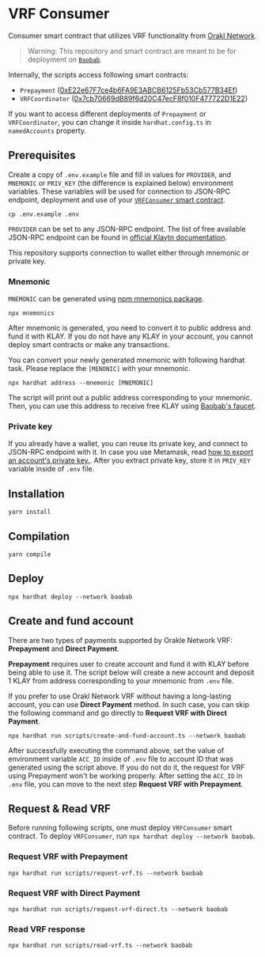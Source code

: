 # VRF Consumer

Consumer smart contract that utilizes VRF functionality from [Orakl Network](https://github.com/bisonai-cic/orakl).

> Warning: This repository and smart contract are meant to be for deployment on [`Baobab`](https://docs.klaytn.foundation/misc/faq#what-is-cypress-what-is-baobab).

Internally, the scripts access following smart contracts:

* `Prepayment` ([0xE22e67F7ce4b6FA9E3ABCB6125Fb53Cb577B34Ef](https://baobab.scope.klaytn.com/account/0xE22e67F7ce4b6FA9E3ABCB6125Fb53Cb577B34Ef))
* `VRFCoordinator` ([0x7cb70669dB89f6d20C47ecF8f010F477722D1E22](https://baobab.scope.klaytn.com/account/0x7cb70669dB89f6d20C47ecF8f010F477722D1E22))

If you want to access different deployments of `Prepayment` or `VRFCoordinator`, you can change it inside `hardhat.config.ts` in `namedAccounts` property.

## Prerequisites

Create a copy of `.env.example` file and fill in values for `PROVIDER`, and `MNEMONIC` or `PRIV_KEY` (the difference is explained below) environment variables.
These variables will be used for connection to JSON-RPC endpoint, deployment and use of your [`VRFConsumer` smart contract](contracts/VRFConsumer.sol).

```shell
cp .env.example .env
```

`PROVIDER` can be set to any JSON-RPC endpoint.
The list of free available JSON-RPC endpoint can be found in [official Klaytn documentation](https://docs.klaytn.foundation/content/dapp/json-rpc/public-en#testnet-baobab-public-json-rpc-endpoints).

This repository supports connection to wallet either through mnemonic or private key.

### Mnemonic

`MNEMONIC` can be generated using [npm mnemonics package](https://www.npmjs.com/package/mnemonics).

```shell
npx mnemonics
```

After mnemonic is generated, you need to convert it to public address and fund it with KLAY.
If you do not have any KLAY in your account, you cannot deploy smart contracts or make any transactions.

You can convert your newly generated mnemonic with following hardhat task.
Please replace the `[MENONIC]` with your mnemonic.

```shell
npx hardhat address --mnemonic [MNEMONIC]
```

The script will print out a public address corresponding to your mnemonic.
Then, you can use this address to receive free KLAY using [Baobab's faucet](https://baobab.wallet.klaytn.foundation/faucet).

### Private key

If you already have a wallet, you can reuse its private key, and connect to JSON-RPC endpoint with it.
In case you use Metamask, read [how to export an account's private key.](https://metamask.zendesk.com/hc/en-us/articles/360015289632-How-to-export-an-account-s-private-key).
After you extract private key, store it in `PRIV_KEY` variable inside of `.env` file.

## Installation

```shell
yarn install
```

## Compilation

```shell
yarn compile
```

## Deploy

```shell
npx hardhat deploy --network baobab
```

## Create and fund account

There are two types of payments supported by Orakle Network VRF: **Prepayment** and **Direct Payment**.

**Prepayment** requires user to create account and fund it with KLAY before being able to use it.
The script below will create a new account and deposit 1 KLAY from address corresponding to your mnemonic from `.env` file.

If you prefer to use Orakl Network VRF without having a long-lasting account, you can use **Direct Payment** method.
In such case, you can skip the following command and go directly to **Request VRF with Direct Payment**.

```
npx hardhat run scripts/create-and-fund-account.ts --network baobab
```

After successfully executing the command above, set the value of environment variable `ACC_ID` inside of `.env` file to account ID that was generated using the script above.
If you do not do it, the request for VRF using Prepayment won't be working properly.
After setting the `ACC_ID` in `.env` file, you can move to the next step **Request VRF with Prepayment**.

## Request & Read VRF

Before running following scripts, one must deploy `VRFConsumer` smart contract.
To deploy `VRFConsumer`, run `npx hardhat deploy --network baobab`.

### Request VRF with Prepayment

```
npx hardhat run scripts/request-vrf.ts --network baobab
```

### Request VRF with Direct Payment

```
npx hardhat run scripts/request-vrf-direct.ts --network baobab
```

### Read VRF response

```
npx hardhat run scripts/read-vrf.ts --network baobab
```
